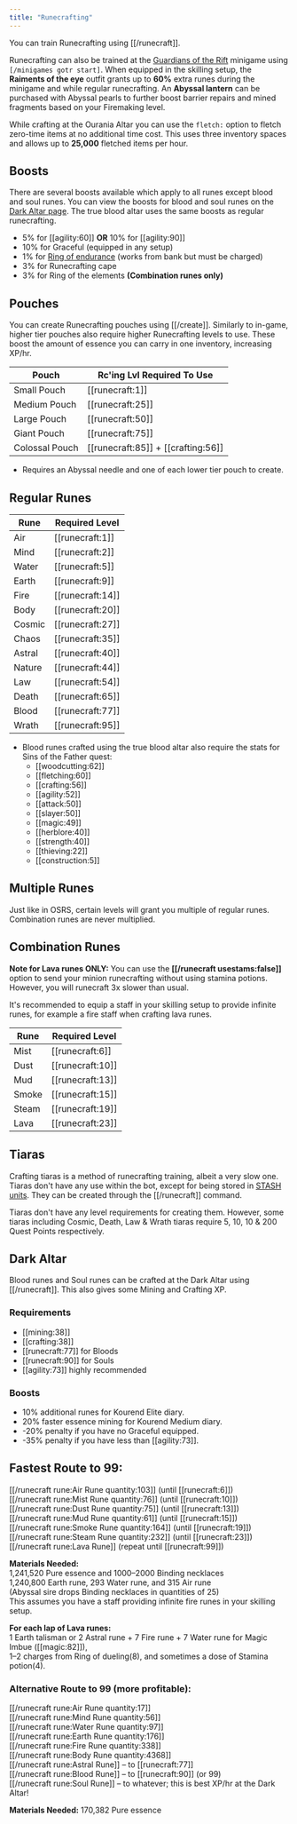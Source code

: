 ```yaml
---
title: "Runecrafting"
---
```


You can train Runecrafting using [[/runecraft]].

Runecrafting can also be trained at the [Guardians of the Rift](/osb/activities/guardians-of-the-rift) minigame using `[/minigames gotr start]`.
When equipped in the skilling setup, the **Raiments of the eye** outfit grants up to **60%** extra runes during the minigame and while regular runecrafting.
An **Abyssal lantern** can be purchased with Abyssal pearls to further boost barrier repairs and mined fragments based on your Firemaking level.

While crafting at the Ourania Altar you can use the `fletch:` option to fletch
zero-time items at no additional time cost. This uses three inventory spaces and
allows up to **25,000** fletched items per hour.

## Boosts

There are several boosts available which apply to all runes except blood and soul runes. You can view the boosts for blood and soul runes on the [Dark Altar page](https://wiki.oldschool.gg/skills/runecrafting/dark-altar). The true blood altar uses the same boosts as regular runecrafting.

- 5% for [[agility:60]] **OR** 10% for [[agility:90]]
- 10% for Graceful (equipped in any setup)
- 1% for [Ring of endurance](../agility/hallowed-sepulchre.md#ring-of-endurance) (works from bank but must be charged)
- 3% for Runecrafting cape
- 3% for Ring of the elements **(Combination runes only)**

## Pouches

You can create Runecrafting pouches using [[/create]]. Similarly to in-game, higher tier pouches also require higher Runecrafting levels to use. These boost the amount of essence you can carry in one inventory, increasing XP/hr.

| **Pouch**      | **Rc'ing Lvl Required To Use**        |
| -------------- | ------------------------------------- |
| Small Pouch    | [[runecraft:1]]                    |
| Medium Pouch   | [[runecraft:25]]                   |
| Large Pouch    | [[runecraft:50]]                   |
| Giant Pouch    | [[runecraft:75]]                   |
| Colossal Pouch | [[runecraft:85]] + [[crafting:56]] |

- Requires an Abyssal needle and one of each lower tier pouch to create.

## Regular Runes

| **Rune** | **Required Level**  |
| -------- | ------------------- |
| Air      | [[runecraft:1]]  |
| Mind     | [[runecraft:2]]  |
| Water    | [[runecraft:5]]  |
| Earth    | [[runecraft:9]]  |
| Fire     | [[runecraft:14]] |
| Body     | [[runecraft:20]] |
| Cosmic   | [[runecraft:27]] |
| Chaos    | [[runecraft:35]] |
| Astral   | [[runecraft:40]] |
| Nature   | [[runecraft:44]] |
| Law      | [[runecraft:54]] |
| Death    | [[runecraft:65]] |
| Blood    | [[runecraft:77]] |
| Wrath    | [[runecraft:95]] |

- Blood runes crafted using the true blood altar also require the stats for Sins of the Father quest:
  - [[woodcutting:62]]
  - [[fletching:60]]
  - [[crafting:56]]
  - [[agility:52]]
  - [[attack:50]]
  - [[slayer:50]]
  - [[magic:49]]
  - [[herblore:40]]
  - [[strength:40]]
  - [[thieving:22]]
  - [[construction:5]]

## Multiple Runes

Just like in OSRS, certain levels will grant you multiple of regular runes. Combination runes are never multiplied.

## Combination Runes

**Note for Lava runes ONLY:** You can use the **[[/runecraft usestams\:false]]** option to send your minion runecrafting without using stamina potions. However, you will runecraft 3x slower than usual.

It's recommended to equip a staff in your skilling setup to provide infinite runes, for example a fire staff when crafting lava runes.

| **Rune** | **Required Level**  |
| -------- | ------------------- |
| Mist     | [[runecraft:6]]  |
| Dust     | [[runecraft:10]] |
| Mud      | [[runecraft:13]] |
| Smoke    | [[runecraft:15]] |
| Steam    | [[runecraft:19]] |
| Lava     | [[runecraft:23]] |

## Tiaras

Crafting tiaras is a method of runecrafting training, albeit a very slow one. Tiaras don't have any use within the bot, except for being stored in [STASH units](../construction/stash-units.md). They can be created through the [[/runecraft]] command.

Tiaras don't have any level requirements for creating them. However, some tiaras including Cosmic, Death, Law & Wrath tiaras require 5, 10, 10 & 200 Quest Points respectively.

## Dark Altar

Blood runes and Soul runes can be crafted at the Dark Altar using [[/runecraft]]. This also gives some Mining and Crafting XP.

### Requirements

- [[mining:38]]
- [[crafting:38]]
- [[runecraft:77]] for Bloods
- [[runecraft:90]] for Souls
- [[agility:73]] highly recommended

### Boosts

- 10% additional runes for Kourend Elite diary.
- 20% faster essence mining for Kourend Medium diary.
- -20% penalty if you have no Graceful equipped.
- -35% penalty if you have less than [[agility:73]].

## Fastest Route to 99:

[[/runecraft rune\:Air Rune quantity\:103]] (until [[runecraft:6]])  
[[/runecraft rune\:Mist Rune quantity\:76]] (until [[runecraft:10]])  
[[/runecraft rune\:Dust Rune quantity\:75]] (until [[runecraft:13]])  
[[/runecraft rune\:Mud Rune quantity\:61]] (until [[runecraft:15]])  
[[/runecraft rune\:Smoke Rune quantity\:164]] (until [[runecraft:19]])  
[[/runecraft rune\:Steam Rune quantity\:232]] (until [[runecraft:23]])  
[[/runecraft rune\:Lava Rune]] (repeat until [[runecraft:99]])

**Materials Needed:**  
1,241,520 Pure essence and 1000–2000 Binding necklaces  
1,240,800 Earth rune, 293 Water rune, and 315 Air rune  
(Abyssal sire drops Binding necklaces in quantities of 25)  
This assumes you have a staff providing infinite fire runes in your skilling setup.

**For each lap of Lava runes:**  
1 Earth talisman or 2 Astral rune + 7 Fire rune + 7 Water rune for Magic Imbue ([[magic:82]]),  
1–2 charges from Ring of dueling(8), and sometimes a dose of Stamina potion(4).

### Alternative Route to 99 (more profitable):

[[/runecraft rune\:Air Rune quantity\:17]]  
[[/runecraft rune\:Mind Rune quantity\:56]]  
[[/runecraft rune\:Water Rune quantity\:97]]  
[[/runecraft rune\:Earth Rune quantity\:176]]  
[[/runecraft rune\:Fire Rune quantity\:338]]  
[[/runecraft rune\:Body Rune quantity\:4368]]  
[[/runecraft rune\:Astral Rune]] – to [[runecraft:77]]  
[[/runecraft rune\:Blood Rune]] – to [[runecraft:90]] (or 99)  
[[/runecraft rune\:Soul Rune]] – to whatever; this is best XP/hr at the Dark Altar!

**Materials Needed:** 170,382 Pure essence
